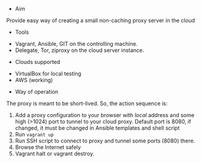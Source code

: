 * Aim

Provide easy way of creating a small non-caching proxy server in the cloud

* Tools

 - Vagrant, Ansible, GIT on the controlling machine.
 - Delegate, Tor, ziproxy on the cloud server instance.

* Clouds supported

 - VirtualBox for local testing
 - AWS (working)

* Way of operation

The proxy is meant to be short-lived. So, the action sequence is:

 1. Add a proxy configuration to your browser with *local* address and some high (>1024) port to tunnel to your cloud proxy.  Default port is 8080, if changed, it must be changed in Ansible templates and shell script
 2. Run `vagrant up`
 3. Run SSH script to connect to proxy and tunnel some ports (8080) there.
 5. Browse the Internet safely
 6. Vagrant halt or vagrant destroy.
